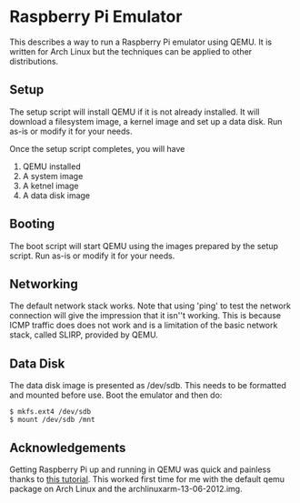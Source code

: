 # Raspberry Pi Emulator

This describes a way to run a Raspberry Pi emulator using QEMU. It is written for Arch Linux but 
the techniques can be applied to other distributions.

## Setup

The setup script will install QEMU if it is not already installed. It will download a filesystem image, 
a kernel image and set up a data disk.
Run as-is or modify it for your needs.

Once the setup script completes, you will have

1. QEMU installed
2. A system image
3. A ketnel image
4. A data disk image

## Booting

The boot script will start QEMU using the images prepared by the setup script.
Run as-is or modify it for your needs.

## Networking

The default network stack works. Note that using 'ping' to test the network connection will give the
impression that it isn''t working. This is because ICMP traffic does does not work and is a limitation
of the basic network stack, called SLIRP, provided by QEMU.

## Data Disk

The data disk image is presented as /dev/sdb. This needs to be formatted and mounted before use. 
Boot the emulator and then do:

    $ mkfs.ext4 /dev/sdb
    $ mount /dev/sdb /mnt

## Acknowledgements

Getting Raspberry Pi up and running in QEMU was quick and painless thanks to [this tutorial](http://xecdesign.com/qemu-emulating-raspberry-pi-the-easy-way). This worked first time for me with the default qemu package on Arch Linux and the archlinuxarm-13-06-2012.img.




